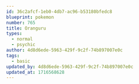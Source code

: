 ```yaml
---
id: 36c2afcf-1eb0-4db7-ac96-b53180bfedc8
blueprint: pokemon
number: 765
title: Oranguru
types:
  - normal
  - psychic
author: 4d8d6ede-5963-429f-9c2f-74b897007e0c
tags:
  - basic
updated_by: 4d8d6ede-5963-429f-9c2f-74b897007e0c
updated_at: 1716568628
---
```


